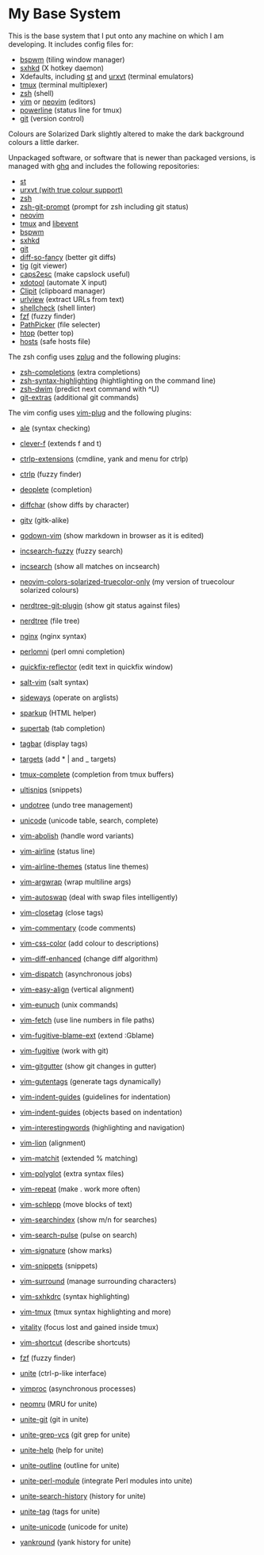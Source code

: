 # My Base System

This is the base system that I put onto any machine on which I am developing.
It includes config files for:

* [bspwm](https://github.com/baskerville/bspwm) (tiling window manager)
* [sxhkd](https://github.com/baskerville/sxhkd) (X hotkey daemon)
* Xdefaults, including [st](http://st.suckless.org/) and
  [urxvt](http://software.schmorp.de/pkg/rxvt-unicode.html) (terminal emulators)
* [tmux](https://tmux.github.io/) (terminal multiplexer)
* [zsh](http://www.zsh.org/) (shell)
* [vim](http://www.vim.org/) or [neovim](https://github.com/neovim/neovim)
  (editors)
* [powerline](https://github.com/powerline/powerline) (status line for tmux)
* [git](http://www.git-scm.com/) (version control)

Colours are Solarized Dark slightly altered to make the dark background colours
a little darker.

Unpackaged software, or software that is newer than packaged versions, is
managed with [ghq](https://github.com/motemen/ghq) and includes the following
repositories:

* [st](http://git.suckless.org/st/)
* [urxvt (with true colour support)](https://github.com/spudowiar/rxvt-unicode)
* [zsh](git://zsh.git.sf.net/gitroot/zsh/zsh)
* [zsh-git-prompt](https://github.com/olivierverdier/zsh-git-prompt) (prompt for
  zsh including git status)
* [neovim](https://github.com/neovim/neovim)
* [tmux](https://github.com/tmux/tmux) and
  [libevent](https://github.com/libevent/libevent)
* [bspwm](https://github.com/baskerville/bspwm)
* [sxhkd](https://github.com/baskerville/sxhkd)
* [git](https://github.com/git/git)
* [diff-so-fancy](https://github.com/so-fancy/diff-so-fancy) (better git diffs)
* [tig](https://github.com/jonas/tig) (git viewer)
* [caps2esc](https://github.com/oblitum/caps2esc) (make capslock useful)
* [xdotool](https://github.com/jordansissel/xdotool) (automate X input)
* [Clipit](https://github.com/shantzu/ClipIt) (clipboard manager)
* [urlview](https://github.com/sigpipe/urlview) (extract URLs from text)
* [shellcheck](https://github.com/koalaman/shellcheck) (shell linter)
* [fzf](https://github.com/junegunn/fzf) (fuzzy finder)
* [PathPicker](https://github.com/facebook/PathPicker) (file selecter)
* [htop](https://github.com/hishamhm/htop) (better top)
* [hosts](https://github.com/StevenBlack/hosts) (safe hosts file)

The zsh config uses [zplug](https://github.com/b4b4r07/zplug) and the following
plugins:

* [zsh-completions](https://github.com/zsh-users/zsh-completions) (extra
  completions)
* [zsh-syntax-highlighting](https://github.com/zsh-users/zsh-syntax-highlighting)
  (hightlighting on the command line)
* [zsh-dwim](https://github.com/oknowton/zsh-dwim) (predict next command with ^U)
* [git-extras](https://github.com/tj/git-extras) (additional git commands)

The vim config uses [vim-plug](https://github.com/junegunn/vim-plug) and the
following plugins:

* [ale](https://github.com/w0rp/ale) (syntax checking)
* [clever-f](https://github.com/rhysd/clever-f.vim) (extends f and t)
* [ctrlp-extensions](https://github.com/sgur/ctrlp-extensions) (cmdline, yank
  and menu for ctrlp)
* [ctrlp](https://github.com/ctrlpvim/ctrlp.vim) (fuzzy finder)
* [deoplete](https://github.com/Shougo/deoplete.nvim) (completion)
* [diffchar](https://github.com/vim-scripts/diffchar.vim) (show diffs by
  character)
* [gitv](https://github.com/gregsexton/gitv) (gitk-alike)
* [godown-vim](https://github.com/davinche/godown-vim) (show markdown in
  browser as it is edited)
* [incsearch-fuzzy](https://github.com/haya14busa/incsearch-fuzzy.vim) (fuzzy
  search)
* [incsearch](https://github.com/haya14busa/incsearch.vim) (show all matches on
  incsearch)
* [neovim-colors-solarized-truecolor-only](https://github.com/pjcj/neovim-colors-solarized-truecolor-only)
  (my version of truecolour solarized colours)
* [nerdtree-git-plugin](https://github.com/Xuyuanp/nerdtree-git-plugin) (show
  git status against files)
* [nerdtree](https://github.com/scrooloose/nerdtree) (file tree)
* [nginx](https://github.com/chr4/nginx.vim) (nginx syntax)
* [perlomni](https://github.com/c9s/perlomni.vim) (perl omni completion)
* [quickfix-reflector](https://github.com/stefandtw/quickfix-reflector.vim)
  (edit text in quickfix window)
* [salt-vim](https://github.com/saltstack/salt-vim) (salt syntax)
* [sideways](https://andrewradev/sideways.vim) (operate on arglists)
* [sparkup](https://github.com/rstacruz/sparkup) (HTML helper)
* [supertab](https://github.com/ervandew/supertab) (tab completion)
* [tagbar](https://github.com/majutsushi/tagbar) (display tags)
* [targets](https://github.com/wellle/targets.vim) (add * | and _ targets)
* [tmux-complete](https://github.com/wellle/tmux-complete.vim) (completion from
  tmux buffers)
* [ultisnips](https://github.com/SirVer/ultisnips) (snippets)
* [undotree](https://github.com/mbbill/undotree) (undo tree management)
* [unicode](https://github.com/chrisbra/unicode.vim) (unicode table, search,
  complete)
* [vim-abolish](https://github.com/tpope/vim-abolish) (handle word variants)
* [vim-airline](https://github.com/vim-airline/vim-airline) (status line)
* [vim-airline-themes](https://github.com/vim-airline/vim-airline-themes)
  (status line themes)
* [vim-argwrap](https://github.com/FooSoft/vim-argwrap) (wrap multiline args)
* [vim-autoswap](https://github.com/gioele/vim-autoswap) (deal with swap files
  intelligently)
* [vim-closetag](https://github.com/alvan/vim-closetag) (close tags)
* [vim-commentary](https://github.com/tpope/vim-commentary) (code comments)
* [vim-css-color](https://github.com/ap/vim-css-color) (add colour to
  descriptions)
* [vim-diff-enhanced](https://github.com/chrisbra/vim-diff-enhanced) (change
  diff algorithm)
* [vim-dispatch](https://github.com/tpope/vim-dispatch) (asynchronous jobs)
* [vim-easy-align](https://github.com/junegunn/vim-easy-align) (vertical
  alignment)
* [vim-eunuch](https://github.com/tpope/vim-eunuch) (unix commands)
* [vim-fetch](https://github.com/kopischke/vim-fetch) (use line numbers in file
  paths)
* [vim-fugitive-blame-ext](https://github.com/tommcdo/vim-fugitive-blame-ext)
  (extend :Gblame)
* [vim-fugitive](https://github.com/tpope/vim-fugitive) (work with git)
* [vim-gitgutter](https://github.com/airblade/vim-gitgutter) (show git changes
  in gutter)
* [vim-gutentags](https://github.com/ludovicchabant/vim-gutentags) (generate
  tags dynamically)
* [vim-indent-guides](https://github.com/nathanaelkane/vim-indent-guides)
  (guidelines for indentation)
* [vim-indent-guides](https://github.com/michaeljsmith/vim-indent-object)
  (objects based on indentation)
* [vim-interestingwords](https://github.com/vasconcelloslf/vim-interestingwords)
  (highlighting and navigation)
* [vim-lion](https://github.com/tommcdo/vim-lion) (alignment)
* [vim-matchit](https://github.com/Spaceghost/vim-matchit) (extended % matching)
* [vim-polyglot](https://github.com/sheerun/vim-polyglot) (extra syntax files)
* [vim-repeat](https://github.com/tpope/vim-repeat) (make . work more often)
* [vim-schlepp](https://github.com/zirrostig/vim-schlepp) (move blocks of text)
* [vim-searchindex](https://github.com/google/vim-searchindex) (show m/n for
  searches)
* [vim-search-pulse](https://github.com/inside/vim-search-pulse) (pulse on
  search)
* [vim-signature](https://github.com/kshenoy/vim-signature) (show marks)
* [vim-snippets](https://github.com/honza/vim-snippets) (snippets)
* [vim-surround](https://github.com/tpope/vim-surround) (manage surrounding
  characters)
* [vim-sxhkdrc](https://github.com/baskerville/vim-sxhkdrc) (syntax
  highlighting)
* [vim-tmux](https://github.com/tmux-plugins/vim-tmux) (tmux syntax highlighting
  and more)
* [vitality](https://github.com/akracun/vitality.vim) (focus lost and gained
  inside tmux)


* [vim-shortcut](https://github.com/sunaku/vim-shortcut) (describe shortcuts)
* [fzf](https://github.com/junegunn/fzf.vim) (fuzzy finder)


* [unite](https://github.com/Shougo/unite.vim) (ctrl-p-like interface)
* [vimproc](https://github.com/Shougo/vimproc.vim) (asynchronous processes)


* [neomru](https://github.com/Shougo/neomru.vim) (MRU for unite)
* [unite-git](https://github.com/yuku-t/unite-git) (git in unite)
* [unite-grep-vcs](https://github.com/lambdalisue/unite-grep-vcs) (git grep for
  unite)
* [unite-help](https://github.com/Shougo/unite-help) (help for unite)
* [unite-outline](https://github.com/Shougo/unite-outline) (outline for unite)
* [unite-perl-module](https://github.com/soh335/unite-perl-module) (integrate
  Perl modules into unite)
* [unite-search-history](https://github.com/mpendse/unite-search-history)
  (history for unite)
* [unite-tag](https://github.com/tsukkee/unite-tag) (tags for unite)
* [unite-unicode](https://github.com/sanford1/unite-unicode) (unicode for unite)
* [yankround](https://github.com/LeafCage/yankround.vim) (yank history for
  unite)
